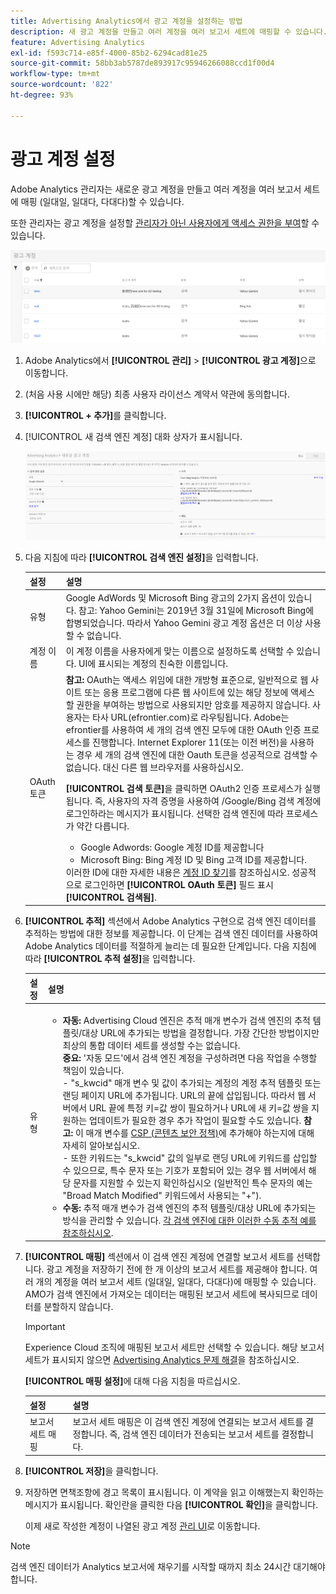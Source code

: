 ```yaml
---
title: Advertising Analytics에서 광고 계정을 설정하는 방법
description: 새 광고 계정을 만들고 여러 계정을 여러 보고서 세트에 매핑할 수 있습니다.
feature: Advertising Analytics
exl-id: f593c714-e85f-4000-85b2-6294cad81e25
source-git-commit: 58bb3ab5787de893917c95946266088ccd1f00d4
workflow-type: tm+mt
source-wordcount: '822'
ht-degree: 93%

---
```


# 광고 계정 설정

Adobe Analytics 관리자는 새로운 광고 계정을 만들고 여러 계정을 여러 보고서 세트에 매핑 (일대일, 일대다, 다대다)할 수 있습니다.

또한 관리자는 광고 계정을 설정할 [관리자가 아닌 사용자에게 액세스 권한을 부여](/help/integrate/c-advertising-analytics/overview.md#section_FCC58EB635954A32990D4E67B52B4369)할 수 있습니다.

![](assets/aa_accounts.png)

1. Adobe Analytics에서 **[!UICONTROL 관리]** > **[!UICONTROL 광고 계정]**&#x200B;으로 이동합니다.
1.  (처음 사용 시에만 해당) 최종 사용자 라이선스 계약서 약관에 동의합니다.
1. **[!UICONTROL + 추가]**&#x200B;를 클릭합니다.
1. [!UICONTROL 새 검색 엔진 계정] 대화 상자가 표시됩니다.

   ![](assets/aa_new_se_account.png)

1. 다음 지침에 따라 **[!UICONTROL 검색 엔진 설정]**&#x200B;을 입력합니다.

   | 설정 | 설명 |
   | --- | --- |
   | 유형 | Google AdWords 및 Microsoft Bing 광고의 2가지 옵션이 있습니다.  참고: Yahoo Gemini는 2019년 3월 31일에 Microsoft Bing에 합병되었습니다. 따라서 Yahoo Gemini 광고 계정 옵션은 더 이상 사용할 수 없습니다. |
   | 계정 이름 | 이 계정 이름을 사용자에게 맞는 이름으로 설정하도록 선택할 수 있습니다. UI에 표시되는 계정의 친숙한 이름입니다. |
   | OAuth 토큰 | **참고:** OAuth는 액세스 위임에 대한 개방형 표준으로, 일반적으로 웹 사이트 또는 응용 프로그램에 다른 웹 사이트에 있는 해당 정보에 액세스할 권한을 부여하는 방법으로 사용되지만 암호를 제공하지 않습니다. 사용자는 타사 URL(efrontier.com)로 라우팅됩니다. Adobe는 efrontier를 사용하여 세 개의 검색 엔진 모두에 대한 OAuth 인증 프로세스를 진행합니다. Internet Explorer 11(또는 이전 버전)을 사용하는 경우 세 개의 검색 엔진에 대한 Oauth 토큰을 성공적으로 검색할 수 없습니다. 대신 다른 웹 브라우저를 사용하십시오.<p>**[!UICONTROL 검색 토큰]**&#x200B;을 클릭하면 OAuth2 인증 프로세스가 실행됩니다. 즉, 사용자의 자격 증명을 사용하여 /Google/Bing 검색 계정에 로그인하라는 메시지가 표시됩니다. 선택한 검색 엔진에 따라 프로세스가 약간 다릅니다. <ul><li>Google Adwords: Google 계정 ID를 제공합니다</li><li>Microsoft Bing: Bing 계정 ID 및 Bing 고객 ID를 제공합니다.</li></ul>이러한 ID에 대한 자세한 내용은 [계정 ID 찾기](/help/integrate/c-advertising-analytics/c-adanalytics-workflow/aa-locate-account-id.md)를 참조하십시오. 성공적으로 로그인하면 **[!UICONTROL OAuth 토큰]** 필드 표시 **[!UICONTROL 검색됨]**. |

1. **[!UICONTROL 추적]** 섹션에서 Adobe Analytics 구현으로 검색 엔진 데이터를 추적하는 방법에 대한 정보를 제공합니다. 이 단계는 검색 엔진 데이터를 사용하여 Adobe Analytics 데이터를 적절하게 늘리는 데 필요한 단계입니다.
다음 지침에 따라 **[!UICONTROL 추적 설정]**&#x200B;을 입력합니다.

   | 설정 | 설명 |
   | --- | --- |
   | 유형 | <ul><li>**자동:** Advertising Cloud 엔진은 추적 매개 변수가 검색 엔진의 추적 템플릿/대상 URL에 추가되는 방법을 결정합니다. 가장 간단한 방법이지만 최상의 통합 데이터 세트를 생성할 수는 없습니다.<br>**중요:** &#39;자동 모드&#39;에서 검색 엔진 계정을 구성하려면 다음 작업을 수행할 책임이 있습니다.<br>- &quot;s_kwcid&quot; 매개 변수 및 값이 추가되는 계정의 계정 추적 템플릿 또는 랜딩 페이지 URL에 추가됩니다. URL의 끝에 삽입됩니다. 따라서 웹 서버에서 URL 끝에 특정 키=값 쌍이 필요하거나 URL에 새 키=값 쌍을 지원하는 업데이트가 필요한 경우 추가 작업이 필요할 수도 있습니다. **참고:** 이 매개 변수를 [CSP (콘텐츠 보안 정책)](https://experienceleague.adobe.com/docs/id-service/using/reference/csp.html)에 추가해야 하는지에 대해 자세히 알아보십시오.<br>- 또한 키워드는 &quot;s_kwcid&quot; 값의 일부로 랜딩 URL에 키워드를 삽입할 수 있으므로, 특수 문자 또는 기호가 포함되어 있는 경우 웹 서버에서 해당 문자를 지원할 수 있는지 확인하십시오 (일반적인 특수 문자의 예는 &quot;Broad Match Modified&quot; 키워드에서 사용되는 &quot;+&quot;).</li><li>**수동:** 추적 매개 변수가 검색 엔진의 추적 템플릿/대상 URL에 추가되는 방식을 관리할 수 있습니다. [각 검색 엔진에 대한 이러한 수동 추적 예를 참조하십시오](/help/integrate/c-advertising-analytics/c-adanalytics-workflow/aa-manual-vs-automatic-tracking.md).</li></ul> |

1. **[!UICONTROL 매핑]** 섹션에서 이 검색 엔진 계정에 연결할 보고서 세트를 선택합니다. 광고 계정을 저장하기 전에 한 개 이상의 보고서 세트를 제공해야 합니다. 여러 개의 계정을 여러 보고서 세트 (일대일, 일대다, 다대다)에 매핑할 수 있습니다. AMO가 검색 엔진에서 가져오는 데이터는 매핑된 보고서 세트에 복사되므로 데이터를 분할하지 않습니다.

   >[!IMPORTANT]
   >
   >Experience Cloud 조직에 매핑된 보고서 세트만 선택할 수 있습니다. 해당 보고서 세트가 표시되지 않으면 [Advertising Analytics 문제 해결](/help/integrate/c-advertising-analytics/c-adanalytics-workflow/aa-troubleshooting.md)을 참조하십시오.

   **[!UICONTROL 매핑 설정]**&#x200B;에 대해 다음 지침을 따르십시오.

   | 설정 | 설명 |
   | --- | --- |
   | 보고서 세트 매핑 | 보고서 세트 매핑은 이 검색 엔진 계정에 연결되는 보고서 세트를 결정합니다. 즉, 검색 엔진 데이터가 전송되는 보고서 세트를 결정합니다. |


1. **[!UICONTROL 저장]**&#x200B;을 클릭합니다.
1. 저장하면 면책조항에 경고 목록이 표시됩니다. 이 계약을 읽고 이해했는지 확인하는 메시지가 표시됩니다. 확인란을 클릭한 다음 **[!UICONTROL 확인]**&#x200B;을 클릭합니다.

   이제 새로 작성한 계정이 나열된 광고 계정 [관리 UI](/help/integrate/c-advertising-analytics/c-adanalytics-workflow/aa-manage-ad-accounts.md)로 이동합니다.

>[!NOTE]
>
>검색 엔진 데이터가 Analytics 보고서에 채우기를 시작할 때까지 최소 24시간 대기해야 합니다.
